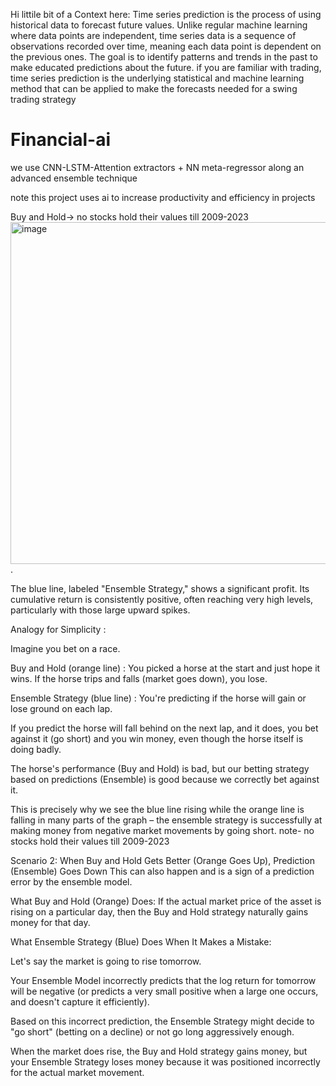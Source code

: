Hi littile bit of a Context here: Time series prediction is the process of using historical data to forecast future values. Unlike regular machine learning where data points are independent, time series data is a sequence of observations recorded over time, meaning each data point is dependent on the previous ones. The goal is to identify patterns and trends in the past to make educated predictions about the future.
if you are familiar with trading, time series prediction is the underlying statistical and machine learning method that can be applied to make the forecasts needed for a swing trading strategy


# Financial-ai
we use CNN-LSTM-Attention extractors + NN meta-regressor along an advanced ensemble technique

note this project uses ai to increase productivity and efficiency in projects 

Buy and Hold-> no stocks hold their values till 2009-2023 
<img width="1021" height="547" alt="image" src="https://github.com/user-attachments/assets/2ebe123f-8653-41b7-a14b-1b92ba9bd1f8" />.

The blue line, labeled "Ensemble Strategy," shows a significant profit. Its cumulative return is consistently positive, often reaching very high levels, particularly with those large upward spikes.

Analogy for Simplicity :

Imagine you bet on a race.

Buy and Hold (orange line)  : You picked a horse at the start and just hope it wins. If the horse trips and falls (market goes down), you lose.

Ensemble Strategy (blue line) : You're predicting if the horse will gain or lose ground on each lap.

If you predict the horse will fall behind on the next lap, and it does, you bet against it (go short) and you win money, even though the horse itself is doing badly.

The horse's performance (Buy and Hold) is bad, but our betting strategy based on predictions (Ensemble) is good because we correctly bet against it.

This is precisely why we see the blue line rising while the orange line is falling in many parts of the graph – the ensemble strategy is successfully at making money from negative market movements by going short. note- no stocks hold their values till 2009-2023 

Scenario 2: When Buy and Hold Gets Better (Orange Goes Up), Prediction (Ensemble) Goes Down
This can also happen and is a sign of a prediction error by the ensemble model.

What Buy and Hold (Orange) Does: If the actual market price of the asset is rising on a particular day, then the Buy and Hold strategy naturally gains money for that day.

What Ensemble Strategy (Blue) Does When It Makes a Mistake:

Let's say the market is going to rise tomorrow.

Your Ensemble Model incorrectly predicts that the log return for tomorrow will be negative (or predicts a very small positive when a large one occurs, and doesn't capture it efficiently).

Based on this incorrect prediction, the Ensemble Strategy might decide to "go short" (betting on a decline) or not go long aggressively enough.

When the market does rise, the Buy and Hold strategy gains money, but your Ensemble Strategy loses money because it was positioned incorrectly for the actual market movement.

